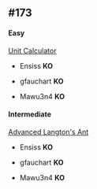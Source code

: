 ## #173

#### Easy

[Unit Calculator](http://www.reddit.com/r/dailyprogrammer/comments/2bxntq/7282014_challenge_173_easy_unit_calculator/)

* Ensiss **KO**

* gfauchart **KO**

* Mawu3n4 **KO**

#### Intermediate

[Advanced Langton's Ant](http://www.reddit.com/r/dailyprogrammer/comments/2c4ka3/7302014_challenge_173_intermediate_advanced/)

* Ensiss **KO**

* gfauchart **KO**

* Mawu3n4 **KO**
